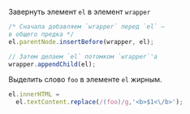 Завернуть элемент `el` в элемент `wrapper`

```js
/* Сначала добавляем `wrapper` перед `el` —
в общего предка */
el.parentNode.insertBefore(wrapper, el);

// Затем делаем `el` потомком `wrapper`'а
wrapper.appendChild(el);
```

Выделить слово `foo` в элементе `el` жирным.

```js
el.innerHTML =
  el.textContent.replace(/(foo)/g,'<b>$1<\/b>');
```
